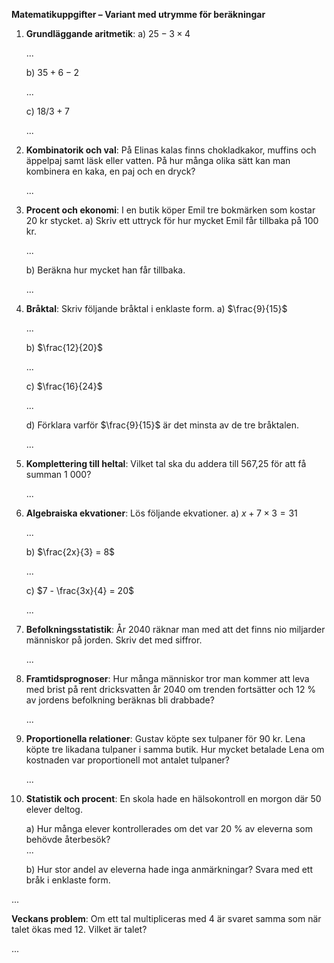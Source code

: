**Matematikuppgifter – Variant med utrymme för beräkningar**

1. **Grundläggande aritmetik**: 
   a) $25 - 3 \times 4$  
   
   ...
   
   b) $35 + 6 - 2$  
   
   ...
   
   c) $18 / 3 + 7$  
   
   ...

2. **Kombinatorik och val**: På Elinas kalas finns chokladkakor, muffins och äppelpaj samt läsk eller vatten. På hur många olika sätt kan man kombinera en kaka, en paj och en dryck?

   ...

3. **Procent och ekonomi**: I en butik köper Emil tre bokmärken som kostar 20 kr stycket.
   a) Skriv ett uttryck för hur mycket Emil får tillbaka på 100 kr.  
   
   ...
   
   b) Beräkna hur mycket han får tillbaka.  
   
   ...

4. **Bråktal**: Skriv följande bråktal i enklaste form.
   a) $\frac{9}{15}$  
   
   ...
   
   b) $\frac{12}{20}$  
   
   ...
   
   c) $\frac{16}{24}$  
   
   ...
   
   d) Förklara varför $\frac{9}{15}$ är det minsta av de tre bråktalen.  
   
   ...

5. **Komplettering till heltal**: Vilket tal ska du addera till 567,25 för att få summan 1 000?

   ...

6. **Algebraiska ekvationer**: Lös följande ekvationer.
   a) $x + 7 \times 3 = 31$  
   
   ...
   
   b) $\frac{2x}{3} = 8$  
   
   ...
   
   c) $7 - \frac{3x}{4} = 20$  
   
   ...

7. **Befolkningsstatistik**: År 2040 räknar man med att det finns nio miljarder människor på jorden. Skriv det med siffror.

   ...

8. **Framtidsprognoser**: Hur många människor tror man kommer att leva med brist på rent dricksvatten år 2040 om trenden fortsätter och 12 % av jordens befolkning beräknas bli drabbade?

   ...

9. **Proportionella relationer**: Gustav köpte sex tulpaner för 90 kr. Lena köpte tre likadana tulpaner i samma butik. Hur mycket betalade Lena om kostnaden var proportionell mot antalet tulpaner?

   ...

10. **Statistik och procent**: En skola hade en hälsokontroll en morgon där 50 elever deltog.

    a) Hur många elever kontrollerades om det var 20 % av eleverna som behövde återbesök?  
   ...
   
   
    b) Hur stor andel av eleverna hade inga anmärkningar? Svara med ett bråk i enklaste form.

...

**Veckans problem**: Om ett tal multipliceras med 4 är svaret samma som när talet ökas med 12. Vilket är talet?

   ...
